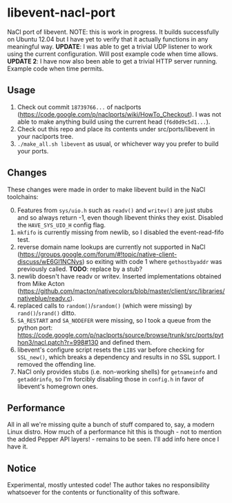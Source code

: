 libevent-nacl-port
==================

NaCl port of libevent. NOTE: this is work in progress. It builds successfully on Ubuntu 12.04 but I have yet to verify that it actually functions in any meaningful way. 
**UPDATE**: I was able to get a trivial UDP listener to work using the current configuration. Will post example code when time allows.
**UPDATE 2**: I have now also been able to get a trivial HTTP server running. Example code when time permits.

Usage
-----

1. Check out commit ```18739766...``` of naclports (https://code.google.com/p/naclports/wiki/HowTo_Checkout). I was not able to make anything build using the current head (```f6d0d9c5d1...```).
2. Check out this repo and place its contents under src/ports/libevent in your naclports tree.
3. ```./make_all.sh libevent``` as usual, or whichever way you prefer to build your ports.

Changes
-------

These changes were made in order to make libevent build in the NaCl toolchains:

0. Features from ```sys/uio.h``` such as ```readv()``` and ```writev()``` are just stubs and so always return -1, even though libevent thinks they exist. Disabled the ```HAVE_SYS_UIO_H``` config flag.
1. ```mkfifo``` is currently missing from newlib, so I disabled the event-read-fifo test.
2. reverse domain name lookups are currently not supported in NaCl (https://groups.google.com/forum/#!topic/native-client-discuss/wE6Gl1NCNys) so exiting with code 1 where ```gethostbyaddr``` was previously called. **TODO**: replace by a stub?
3. newlib doesn't have readv or writev. Inserted implementations obtained from Mike Acton (https://github.com/macton/nativecolors/blob/master/client/src/libraries/nativeblue/readv.c).
4. replaced calls to ```random()```/```srandom()``` (which were missing) by ```rand()```/```srand()``` ditto.
5. ```SA_RESTART``` and ```SA_NODEFER``` were missing, so I took a queue from the python port: https://code.google.com/p/naclports/source/browse/trunk/src/ports/python3/nacl.patch?r=998#130 and defined them.
6. libevent's configure script resets the ```LIBS``` var before checking for ```SSL_new()```, which breaks a dependency and results in no SSL support. I removed the offending line.
7. NaCl only provides stubs (i.e. non-working shells) for ```getnameinfo``` and ```getaddrinfo```, so I'm forcibly disabling those in ```config.h``` in favor of libevent's homegrown ones.

Performance
-----------

All in all we're missing quite a bunch of stuff compared to, say, a modern Linux distro. How much of a performance hit this is though - not to mention the added Pepper API layers! - remains to be seen. I'll add info here once I have it.

Notice
------

Experimental, mostly untested code! The author takes no responsibility whatsoever for the contents or functionality of this software.
